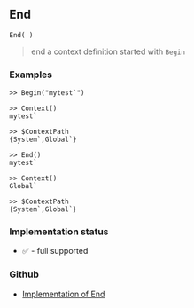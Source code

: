 ## End 

```
End( )
```

> end a context definition started with `Begin`

### Examples

``` 
>> Begin("mytest`") 

>> Context()
mytest`

>> $ContextPath
{System`,Global`} 

>> End()
mytest`

>> Context()
Global`

>> $ContextPath
{System`,Global`}

```






### Implementation status

* &#x2705; - full supported

### Github

* [Implementation of End](https://github.com/axkr/symja_android_library/blob/master/symja_android_library/matheclipse-core/src/main/java/org/matheclipse/core/builtin/FileFunctions.java#L424) 
